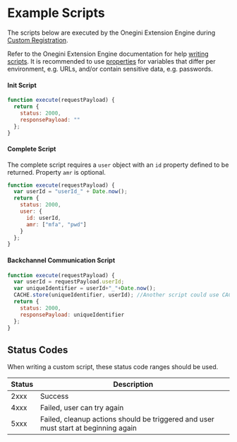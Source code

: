 # Example Scripts

The scripts below are executed by the Onegini Extension Engine during [Custom Registration](./index.md).

Refer to the Onegini Extension Engine documentation for help [writing scripts](https://docs-single-tenant.onegini.com/msp/stable/extension-engine/topics/writing-scripts.html). 
It is recommended to use [properties](../technical-app-management/extension-engine/extension-engine-properties.md) for variables that differ per environment, 
e.g. URLs, and/or contain sensitive data, e.g. passwords.

#### Init Script
```js
function execute(requestPayload) {
  return {
    status: 2000,
    responsePayload: ""
  };
}
```

#### Complete Script
The complete script requires a `user` object with an `id` property defined to be returned. Property `amr` is optional. 

```js
function execute(requestPayload) {
  var userId = "userId_" + Date.now();
  return {
    status: 2000,
    user: {
      id: userId,
      amr: ["mfa", "pwd"]
    }
  };
}
```

#### Backchannel Communication Script

```js
function execute(requestPayload) {
  var userId = requestPayload.userId;
  var uniqueIdentifier = userId+"_"+Date.now();
  CACHE.store(uniqueIdentifier, userId); //Another script could use CACHE.fetch(...) to retrieve the stored value
  return {
    status: 2000,
    responsePayload: uniqueIdentifier
  };
}
```


## Status Codes
When writing a custom script, these status code ranges should be used.

| Status | Description                                                                        |
|--------|------------------------------------------------------------------------------------|
| 2xxx   | Success                                                                            |
| 4xxx   | Failed, user can try again                                                         |
| 5xxx   | Failed, cleanup actions should be triggered and user must start at beginning again |
